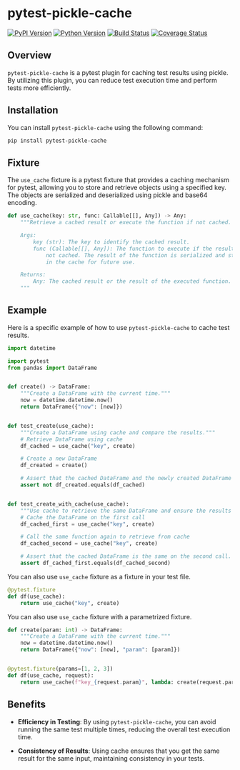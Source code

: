 # pytest-pickle-cache

[![PyPI Version][pypi-v-image]][pypi-v-link]
[![Python Version][python-v-image]][python-v-link]
[![Build Status][GHAction-image]][GHAction-link]
[![Coverage Status][codecov-image]][codecov-link]

## Overview

`pytest-pickle-cache` is a pytest plugin for caching test results using pickle.
By utilizing this plugin, you can reduce test execution time and perform tests
more efficiently.

## Installation

You can install `pytest-pickle-cache` using the following command:

```bash
pip install pytest-pickle-cache
```

## Fixture

The `use_cache` fixture is a pytest fixture that provides a caching mechanism
for pytest, allowing you to store and retrieve objects using a specified key.
The objects are serialized and deserialized using pickle and base64 encoding.

```python
def use_cache(key: str, func: Callable[[], Any]) -> Any:
    """Retrieve a cached result or execute the function if not cached.

    Args:
        key (str): The key to identify the cached result.
        func (Callable[[], Any]): The function to execute if the result is
            not cached. The result of the function is serialized and stored
            in the cache for future use.

    Returns:
        Any: The cached result or the result of the executed function.
    """
```

## Example

Here is a specific example of how to use `pytest-pickle-cache` to cache test results.

```python
import datetime

import pytest
from pandas import DataFrame


def create() -> DataFrame:
    """Create a DataFrame with the current time."""
    now = datetime.datetime.now()
    return DataFrame({"now": [now]})


def test_create(use_cache):
    """Create a DataFrame using cache and compare the results."""
    # Retrieve DataFrame using cache
    df_cached = use_cache("key", create)

    # Create a new DataFrame
    df_created = create()

    # Assert that the cached DataFrame and the newly created DataFrame are different.
    assert not df_created.equals(df_cached)


def test_create_with_cache(use_cache):
    """Use cache to retrieve the same DataFrame and ensure the results are the same."""
    # Cache the DataFrame on the first call
    df_cached_first = use_cache("key", create)

    # Call the same function again to retrieve from cache
    df_cached_second = use_cache("key", create)

    # Assert that the cached DataFrame is the same on the second call.
    assert df_cached_first.equals(df_cached_second)
```


You can also use `use_cache` fixture as a fixture in your test file.

```python
@pytest.fixture
def df(use_cache):
    return use_cache("key", create)
```

You can also use `use_cache` fixture with a parametrized fixture.

```python
def create(param: int) -> DataFrame:
    """Create a DataFrame with the current time."""
    now = datetime.datetime.now()
    return DataFrame({"now": [now], "param": [param]})


@pytest.fixture(params=[1, 2, 3])
def df(use_cache, request):
    return use_cache(f"key_{request.param}", lambda: create(request.param))
```

## Benefits

- **Efficiency in Testing**: By using `pytest-pickle-cache`, you can avoid running
the same test multiple times, reducing the overall test execution time.

- **Consistency of Results**: Using cache ensures that you get the same result
for the same input, maintaining consistency in your tests.

<!-- Badges -->
[pypi-v-image]: https://img.shields.io/pypi/v/pytest-pickle-cache.svg
[pypi-v-link]: https://pypi.org/project/pytest-pickle-cache/
[python-v-image]: https://img.shields.io/pypi/pyversions/pytest-pickle-cache.svg
[python-v-link]: https://pypi.org/project/pytest-pickle-cache
[GHAction-image]: https://github.com/daizutabi/pytest-pickle-cache/actions/workflows/ci.yml/badge.svg?branch=main&event=push
[GHAction-link]: https://github.com/daizutabi/pytest-pickle-cache/actions?query=event%3Apush+branch%3Amain
[codecov-image]: https://codecov.io/github/daizutabi/pytest-pickle-cache/coverage.svg?branch=main
[codecov-link]: https://codecov.io/github/daizutabi/pytest-pickle-cache?branch=main
